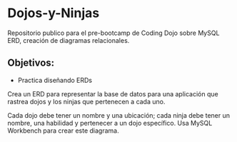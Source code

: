 # Dojos-y-Ninjas
Repositorio publico para el pre-bootcamp de Coding Dojo sobre MySQL ERD, creación de diagramas relacionales.

<h2>Objetivos:</h2>
<ul>
  <li>Practica diseñando ERDs</li>
</ul>

Crea un ERD para representar la base de datos para una aplicación que rastrea dojos y los ninjas que pertenecen a cada uno.

Cada dojo debe tener un nombre y una ubicación; cada ninja debe tener un nombre, una habilidad y pertenecer a un dojo específico. Usa MySQL Workbench para crear este diagrama.
